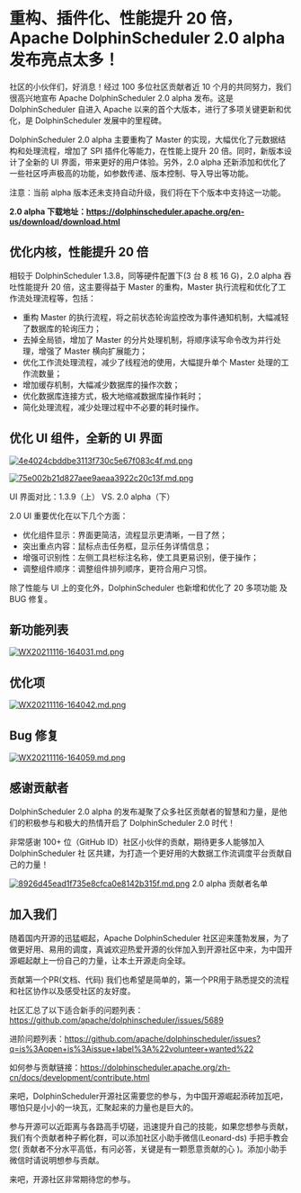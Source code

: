 


# 重构、插件化、性能提升 20 倍，Apache DolphinScheduler 2.0 alpha 发布亮点太多！


社区的小伙伴们，好消息！经过 100 多位社区贡献者近 10 个月的共同努力，我们很高兴地宣布 Apache DolphinScheduler 2.0 alpha 发布。这是 DolphinScheduler 自进入 Apache 以来的首个大版本，进行了多项关键更新和优化，是 DolphinScheduler 发展中的里程碑。

DolphinScheduler 2.0 alpha 主要重构了 Master 的实现，大幅优化了元数据结构和处理流程，增加了 SPI 插件化等能力，在性能上提升 20 倍。同时，新版本设计了全新的 UI 界面，带来更好的用户体验。另外，2.0 alpha 还新添加和优化了一些社区呼声极高的功能，如参数传递、版本控制、导入导出等功能。

注意：当前 alpha 版本还未支持自动升级，我们将在下个版本中支持这一功能。



**2.0 alpha 下载地址：https://dolphinscheduler.apache.org/en-us/download/download.html**


## 优化内核，性能提升 20 倍

相较于 DolphinScheduler 1.3.8，同等硬件配置下(3 台 8 核 16 G)，2.0 alpha 吞吐性能提升 20 倍，这主要得益于 Master 的重构，Master 执行流程和优化了工作流处理流程等，包括：
- 重构 Master 的执行流程，将之前状态轮询监控改为事件通知机制，大幅减轻了数据库的轮询压力；
- 去掉全局锁，增加了 Master 的分片处理机制，将顺序读写命令改为并行处理，增强了 Master 横向扩展能力；
- 优化工作流处理流程，减少了线程池的使用，大幅提升单个 Master 处理的工作流数量；
- 增加缓存机制，大幅减少数据库的操作次数；
- 优化数据库连接方式，极大地缩减数据库操作耗时；
- 简化处理流程，减少处理过程中不必要的耗时操作。



## 优化 UI 组件，全新的 UI 界面

<a href="https://imgpp.com/image/kPtPW"><img src="https://imgpp.com/images/2021/11/16/4e4024cbddbe3113f730c5e67f083c4f.md.png" alt="4e4024cbddbe3113f730c5e67f083c4f.md.png" border="0"></a>

[![75e002b21d827aee9aeaa3922c20c13f.md.png](https://imgpp.com/images/2021/11/16/75e002b21d827aee9aeaa3922c20c13f.md.png)](https://imgpp.com/image/kPwiu)

UI 界面对比：1.3.9（上） VS. 2.0 alpha（下）



2.0 UI 重要优化在以下几个方面：

- 优化组件显示：界面更简洁，流程显示更清晰，一目了然；
- 突出重点内容：鼠标点击任务框，显示任务详情信息；
- 增强可识别性：左侧工具栏标注名称，使工具更易识别，便于操作；
- 调整组件顺序：调整组件排列顺序，更符合用户习惯。


除了性能与 UI 上的变化外，DolphinScheduler 也新增和优化了 20 多项功能
及 BUG 修复。


## 新功能列表

[![WX20211116-164031.md.png](https://imgpp.com/images/2021/11/16/WX20211116-164031.md.png)](https://imgpp.com/image/kPBNs)

## 优化项

[![WX20211116-164042.md.png](https://imgpp.com/images/2021/11/16/WX20211116-164042.md.png)](https://imgpp.com/image/kPOgt)

## Bug 修复

[![WX20211116-164059.md.png](https://imgpp.com/images/2021/11/16/WX20211116-164059.md.png)](https://imgpp.com/image/kPYYl)



## 感谢贡献者


DolphinScheduler 2.0 alpha 的发布凝聚了众多社区贡献者的智慧和力量，是他们的积极参与和极大的热情开启了 DolphinScheduler 2.0 时代！

非常感谢 100+ 位（GitHub ID）社区小伙伴的贡献，期待更多人能够加入 DolphinScheduler 社
区共建，为打造一个更好用的大数据工作流调度平台贡献自己的力量！

[![8926d45ead1f735e8cfca0e8142b315f.md.png](https://imgpp.com/images/2021/11/16/8926d45ead1f735e8cfca0e8142b315f.md.png)](https://imgpp.com/image/kPGqd)
2.0 alpha 贡献者名单

## 加入我们

随着国内开源的迅猛崛起，Apache DolphinScheduler 社区迎来蓬勃发展，为了做更好用、易用的调度，真诚欢迎热爱开源的伙伴加入到开源社区中来，为中国开源崛起献上一份自己的力量，让本土开源走向全球。

贡献第一个PR(文档、代码) 我们也希望是简单的，第一个PR用于熟悉提交的流程和社区协作以及感受社区的友好度。

社区汇总了以下适合新手的问题列表：https://github.com/apache/dolphinscheduler/issues/5689

进阶问题列表：https://github.com/apache/dolphinscheduler/issues?q=is%3Aopen+is%3Aissue+label%3A%22volunteer+wanted%22

如何参与贡献链接：https://dolphinscheduler.apache.org/zh-cn/docs/development/contribute.html

来吧，DolphinScheduler开源社区需要您的参与，为中国开源崛起添砖加瓦吧，哪怕只是小小的一块瓦，汇聚起来的力量也是巨大的。

参与开源可以近距离与各路高手切磋，迅速提升自己的技能，如果您想参与贡献，我们有个贡献者种子孵化群，可以添加社区小助手微信(Leonard-ds) 手把手教会您( 贡献者不分水平高低，有问必答，关键是有一颗愿意贡献的心 )。添加小助手微信时请说明想参与贡献。

来吧，开源社区非常期待您的参与。
